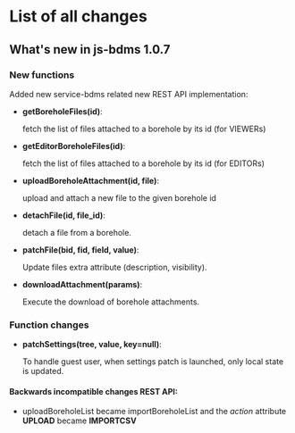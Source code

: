 # List of all changes

## What's new in js-bdms 1.0.7

### New functions

Added new service-bdms related new REST API implementation:

 - **getBoreholeFiles(id)**:
   
   fetch the list of files attached to a borehole by its id (for VIEWERs)

 - **getEditorBoreholeFiles(id)**:
   
   fetch the list of files attached to  a borehole by its id (for EDITORs)

 - **uploadBoreholeAttachment(id, file)**:
   
   upload and attach a new file to the given borehole id

 - **detachFile(id, file_id)**:
   
   detach a file from a borehole.

 - **patchFile(bid, fid, field, value)**:
   
   Update files extra attribute (description, visibility).

 - **downloadAttachment(params)**:
   
   Execute the download of borehole attachments.

### Function changes

- **patchSettings(tree, value, key=null)**:
   
   To handle guest user, when settings patch is launched, only local state
   is updated.

#### Backwards incompatible changes REST API:

 - uploadBoreholeList became importBoreholeList and the *action* attribute
   **UPLOAD** became **IMPORTCSV**